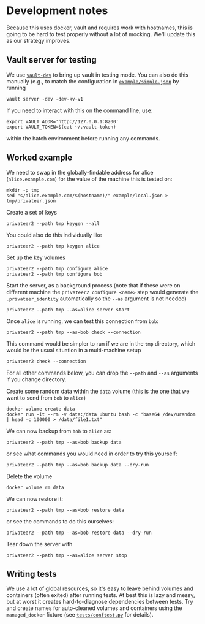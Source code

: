 # Development notes

Because this uses docker, vault and requires work with hostnames, this is going to be hard to test properly without a lot of mocking.  We'll update this as our strategy improves.

## Vault server for testing

We use [`vault-dev`](https://github.com/vimc/vault-dev) to bring up vault in testing mode.  You can also do this manually (e.g., to match the configuration in [`example/simple.json`](example/simple.json) by running

```
vault server -dev -dev-kv-v1
```

If you need to interact with this on the command line, use:

```
export VAULT_ADDR='http://127.0.0.1:8200'
export VAULT_TOKEN=$(cat ~/.vault-token)
```

within the hatch environment before running any commands.

## Worked example

We need to swap in the globally-findable address for alice (`alice.example.com`) for the value of the machine this is tested on:

```
mkdir -p tmp
sed "s/alice.example.com/$(hostname)/" example/local.json > tmp/privateer.json
```

Create a set of keys

```
privateer2 --path tmp keygen --all
```

You could also do this individually like

```
privateer2 --path tmp keygen alice
```

Set up the key volumes

```
privateer2 --path tmp configure alice
privateer2 --path tmp configure bob
```

Start the server, as a background process (note that if these were on different machine the `privateer2 configure <name>` step would generate the `.privateer_identity` automatically so the `--as` argument is not needed)

```
privateer2 --path tmp --as=alice server start
```

Once `alice` is running, we can test this connection from `bob`:

```
privateer2 --path tmp --as=bob check --connection
```

This command would be simpler to run if we are in the `tmp` directory, which would be the usual situation in a multi-machine setup

```
privateer2 check --connection
```

For all other commands below, you can drop the `--path` and `--as` arguments if you change directory.

Create some random data within the `data` volume (this is the one that we want to send from `bob` to `alice`)

```
docker volume create data
docker run -it --rm -v data:/data ubuntu bash -c "base64 /dev/urandom | head -c 100000 > /data/file1.txt"
```

We can now backup from `bob` to `alice` as:

```
privateer2 --path tmp --as=bob backup data
```

or see what commands you would need in order to try this yourself:

```
privateer2 --path tmp --as=bob backup data --dry-run
```

Delete the volume

```
docker volume rm data
```

We can now restore it:

```
privateer2 --path tmp --as=bob restore data
```

or see the commands to do this ourselves:

```
privateer2 --path tmp --as=bob restore data --dry-run
```

Tear down the server with

```
privateer2 --path tmp --as=alice server stop
```

## Writing tests

We use a lot of global resources, so it's easy to leave behind volumes and containers (often exited) after running tests. At best this is lazy and messy, but at worst it creates hard-to-diagnose dependencies between tests. Try and create names for auto-cleaned volumes and containers using the `managed_docker` fixture (see [`tests/conftest.py`](tests/conftest.py) for details).
